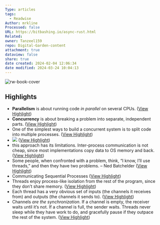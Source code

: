 ```yaml
---
Type: articles
tags:
  - Readwise
Author: mrkline
Processed: false
URL: https://bitbashing.io/async-rust.html
Related: 
owner: Tanzeel159
repo: Digital-Garden-content
attachment: true
dataview: false
share: true
date created: 2024-02-04 12:06:34
date modified: 2024-03-24 10:04:13
---
```

![rw-book-cover](https://news.ycombinator.com/favicon.ico)

## Highlights
- **Parallelism** is about running code *in parallel* on several CPUs. ([View Highlight](https://read.readwise.io/read/01ha1483pn7az5crns04y9mea3))
- **Concurrency** is about breaking a problem into separate, independent parts. ([View Highlight](https://read.readwise.io/read/01ha1487bkhm7vxvnjhrst3e1h))
- One of the simplest ways to build a concurrent system is to split code into multiple processes. ([View Highlight](https://read.readwise.io/read/01ha14ak831sg79qrt3sk0pty8))
- ![](https://cube-drone.com/103.gif) ([View Highlight](https://read.readwise.io/read/01ha149kcnypa8jt4hsmctstyg))
- this approach has its limitations. Inter-process communication is not cheap, since most implementations copy data to OS memory and back. ([View Highlight](https://read.readwise.io/read/01ha14b3ywnbqqrt69yt64agkm))
- Some people, when confronted with a problem, think, “I know, I’ll use threads,” and then they have two problems. 
  – Ned Batchelder ([View Highlight](https://read.readwise.io/read/01ha14bfffmtmysh6q0k4c3mcd))
- Communicating Sequential Processes ([View Highlight](https://read.readwise.io/read/01ha14ekafp8vd107km68krqtv))
- Threads enjoy process-like isolation from the rest of the program, since they don’t share memory. ([View Highlight](https://read.readwise.io/read/01ha14esk4h3tb44g0n3n96gzf))
- Each thread has a very obvious set of inputs (the channels it receives from) and outputs (the channels it sends to). ([View Highlight](https://read.readwise.io/read/01ha14f20z9m5a5t4r7yk98nbr))
- Channels *are the synchronization*. If a channel is empty, the receiver waits until it’s not. If a channel is full, the sender waits. Threads never sleep while they have work to do, and gracefully pause if they outpace the rest of the system. ([View Highlight](https://read.readwise.io/read/01ha14fa7q8sz3kmz149hew8md))
